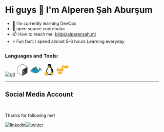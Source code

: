 # Hi guys 👋 I'm Alperen Şah Aburşum





- 🌱 I’m currently learning DevOps
- 👯 open source contributor
- 📫 How to reach me: bilgi@alperensah.ml
- ⚡ Fun fact: I spend almost 5-6 hours Learning everyday


<h3 align="left">Languages and Tools:</h3></a><a href="https://git-scm.com/" target="_blank"> <img
        src="https://www.vectorlogo.zone/logos/git-scm/git-scm-icon.svg" alt="git" width="40" height="40" /></a>
<a href="https://www.gnu.org/software/bash/" target="_blank"> <img
        src="https://github.com/devicons/devicon/blob/master/icons/bash/bash-original.svg" alt="git" width="40"
        height="40" /></a>
<a href="https://www.docker.com/"><img
        src="https://github.com/devicons/devicon/blob/master/icons/docker/docker-original.svg" width="40" height="40"
        alt="docker, container"></a>
<a href="https://linux.org/"><img src="https://github.com/devicons/devicon/blob/master/icons/linux/linux-original.svg"
        alt="Linux, ubuntu, centos, debian, kali, mint" width="40" height="40"></a>
<a href="https://aws.amazon.com/"><img
        src="https://github.com/devicons/devicon/blob/master/icons/amazonwebservices/amazonwebservices-original.svg"
        width="40" height="40" alt="Amazon Web Services"></a>

<hr />

<h2>Social Media Account</h2>
<br />
<p>Thanks for following me!</p>
<a href="https://www.linkedin.com/in/alperen-sah"><img src="https://cdn-icons-png.flaticon.com/512/174/174857.png"
        alt="linkedin" width="25""></a><a href=" https://twitter.com/sh_alperen"><img
        src="https://upload.wikimedia.org/wikipedia/commons/thumb/4/4f/Twitter-logo.svg/1200px-Twitter-logo.svg.png"
        alt="twitter" width="25"></a>
